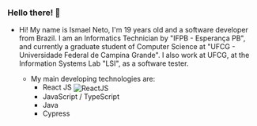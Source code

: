 ### Hello there! 👋

* Hi! My name is Ismael Neto, I'm 19 years old and a software developer from Brazil. I am an Informatics Technician by "IFPB - Esperança PB", and currently a graduate student of Computer Science at "UFCG - Universidade Federal de Campina Grande". I also work at UFCG, at the Information Systems Lab "LSI", as a software tester.

  * My main developing technologies are:
    * React JS <img align="center" alt="ReactJS" src="" />
    * JavaScript / TypeScript 
    * Java 
    * Cypress 
